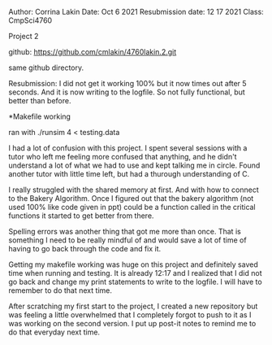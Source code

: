 Author: Corrina Lakin
Date: 	Oct 6 2021
Resubmission date: 12 17 2021
Class:	CmpSci4760

Project 2

github: https://github.com/cmlakin/4760lakin.2.git

same github directory.

Resubmission:
  I did not get it working 100% but it now times out after 5 seconds. And it is
  now writing to the logfile. So not fully functional, but better than before.

  

*Makefile working

ran with ./runsim 4 < testing.data

I had a lot of confusion with this project. I spent several sessions with a tutor who
left me feeling more confused that anything, and he didn't understand a lot of what we
had to use and kept talking me in circle. Found another tutor with little time left, but
had a thurough understanding of C.

I really struggled with the shared memory at first. And with how to connect to the
Bakery Algorithm. Once I figured out that the bakery algorithm (not used 100% like
code given in ppt) could be a function called in the critical functions it started to
get better from there.

Spelling errors was another thing that got me more than once. That is something I need to
be really mindful of and would save a lot of time of having to go back through the code
and fix it.

Getting my makefile working was huge on this project and definitely saved time when running and testing. It is already 12:17 and I realized that I did not go back and change my
print statements to write to the logfile. I will have to remember to do that next time.

After scratching my first start to the project, I created a new repository but was feeling
a little overwhelmed that I completely forgot to push to it as I was working on the second
version. I put up post-it notes to remind me to do that everyday next time.
